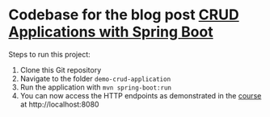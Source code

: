 # Codebase for the blog post [CRUD Applications with Spring Boot](https://rieckpil.de/courses/tdd-spring-boot-crud-application/)

Steps to run this project:

1. Clone this Git repository
2. Navigate to the folder `demo-crud-application`
3. Run the application with `mvn spring-boot:run`
4. You can now access the HTTP endpoints as demonstrated in the [course](https://rieckpil.de/courses/tdd-spring-boot-crud-application/) at http://localhost:8080
